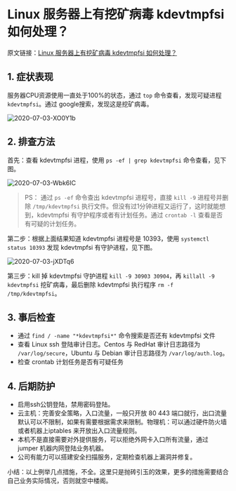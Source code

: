 # Linux 服务器上有挖矿病毒 kdevtmpfsi 如何处理？

原文链接：[Linux 服务器上有挖矿病毒 kdevtmpfsi 如何处理？](https://segmentfault.com/a/1190000021794560)

## 1. 症状表现

服务器CPU资源使用一直处于100%的状态，通过 `top` 命令查看，发现可疑进程 `kdevtmpfsi`。通过 google搜索，发现这是挖矿病毒。

![2020-07-03-XO0Y1b](https://image.ldbmcs.com/2020-07-03-XO0Y1b.jpg)

## 2. 排查方法

首先：查看 kdevtmpfsi 进程，使用 `ps -ef | grep kdevtmpfsi` 命令查看，见下图。

![2020-07-03-Wbk6IC](https://image.ldbmcs.com/2020-07-03-Wbk6IC.jpg)

> PS： 通过 `ps -ef` 命令查出 kdevtmpfsi 进程号，直接 `kill -9` 进程号并删除 `/tmp/kdevtmpfsi` 执行文件。但没有过1分钟进程又运行了，这时就能想到，kdevtmpfsi 有守护程序或者有计划任务。通过 `crontab -l` 查看是否有可疑的计划任务。

第二步：根据上面结果知道 kdevtmpfsi 进程号是 10393，使用 `systemctl status 10393` 发现 kdevtmpfsi 有守护进程，见下图。

![2020-07-03-jXDTq6](https://image.ldbmcs.com/2020-07-03-jXDTq6.jpg)

第三步：kill 掉 kdevtmpfsi 守护进程 `kill -9 30903 30904`，再 `killall -9 kdevtmpfsi` 挖矿病毒，最后删除 kdevtmpfsi 执行程序 `rm -f /tmp/kdevtmpfsi`。

## 3. 事后检查

* 通过 `find / -name "*kdevtmpfsi*"` 命令搜索是否还有 kdevtmpfsi 文件
* 查看 Linux ssh 登陆审计日志。Centos 与 RedHat 审计日志路径为 `/var/log/secure`，Ubuntu 与 Debian 审计日志路径为 `/var/log/auth.log`。
* 检查 crontab 计划任务是否有可疑任务

## 4. 后期防护

* 启用ssh公钥登陆，禁用密码登陆。
* 云主机：完善安全策略，入口流量，一般只开放 80 443 端口就行，出口流量默认可以不限制，如果有需要根据需求来限制。物理机：可以通过硬件防火墙或者机器上iptables 来开放出入口流量规则。
* 本机不是直接需要对外提供服务，可以拒绝外网卡入口所有流量，通过 jumper 机器内网登陆业务机器。
* 公司有能力可以搭建安全扫描服务，定期检查机器上漏洞并修复。

小结：以上例举几点措施，不全。这里只是抛砖引玉的效果，更多的措施需要结合自己业务实际情况，否则就空中楼阁。

